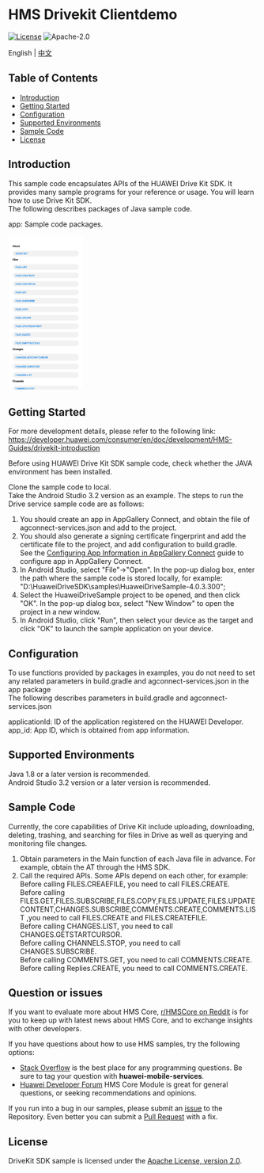 # HMS Drivekit Clientdemo

[![License](https://img.shields.io/badge/Docs-hmsguides-brightgreen)](https://developer.huawei.com/consumer/cn/doc/development/HMS-Guides/drivekit-introduction)  ![Apache-2.0](https://img.shields.io/badge/license-Apache-blue)

English | [中文](https://github.com/HMS-Core/hms-drive-clientdemo/blob/master/README_ZH.md)

## Table of Contents

 * [Introduction](#introduction)
 * [Getting Started](#getting-started)
 * [Configuration](#configuration )
 * [Supported Environments](#supported-environments)
 * [Sample Code](#sample-code)
 * [License](#license)


## Introduction   
 This sample code encapsulates APIs of the HUAWEI Drive Kit SDK. It provides many sample programs for your reference or usage. You will learn how to use Drive Kit SDK.   
 The following describes packages of Java sample code.   
 
 app:   Sample code packages.   
 
 <img src="driveDemo.jpg" width = 30% height = 30%>

## Getting Started    
 For more development details, please refer to the following link:   
 https://developer.huawei.com/consumer/en/doc/development/HMS-Guides/drivekit-introduction   

 Before using HUAWEI Drive Kit SDK sample code, check whether the JAVA environment has been installed.    
 
 Clone the sample code to local.    
 Take the Android Studio 3.2 version as an example. The steps to run the Drive service sample code are as follows:    
 1. You should create an app in AppGallery Connect, and obtain the file of agconnect-services.json and add to the project.   
 2. You should also generate a signing certificate fingerprint and add the certificate file to the project, and add configuration to build.gradle.   
 See the [Configuring App Information in AppGallery Connect](https://developer.huawei.com/consumer/en/doc/development/HMS-Guides/drivekit-devpreparations) guide to configure app in AppGallery Connect.   
 3. In Android Studio, select "File"->"Open". In the pop-up dialog box, enter the path where the sample code is stored locally, for example: "D:\HuaweiDriveSDK\samples\HuaweiDriveSample-4.0.3.300";
 4. Select the HuaweiDriveSample project to be opened, and then click "OK". In the pop-up dialog box, select "New Window" to open the project in a new window.  
 5. In Android Studio, click "Run", then select your device as the target and click "OK" to launch the sample application on your device.  
 
## Configuration
 To use functions provided by packages in examples, you do not need to set any related parameters in build.gradle and agconnect-services.json in the app package   
 The following describes parameters in build.gradle and agconnect-services.json   
 
 applicationId: ID of the application registered on the HUAWEI Developer.   
 app_id: App ID, which is obtained from app information.
 
## Supported Environments   
 Java 1.8 or a later version is recommended.  
 Android Studio 3.2 version or a later version is recommended.   
 
## Sample Code  
 
 Currently, the core capabilities of Drive Kit include uploading, downloading, deleting, trashing, and searching for files in Drive as well as querying and monitoring file changes. 
 1. Obtain parameters in the Main function of each Java file in advance. For example, obtain the AT through the HMS SDK.   
 2. Call the required APIs. Some APIs depend on each other, for example:    
    Before calling FILES.CREAEFILE, you need to call FILES.CREATE.    
    Before calling  FILES.GET,FILES.SUBSCRIBE,FILES.COPY,FILES.UPDATE,FILES.UPDATECONTENT,CHANGES.SUBSCRIBE,COMMENTS.CREATE,COMMENTS.LIST ,you need to call FILES.CREATE and FILES.CREATEFILE.    
    Before calling CHANGES.LIST, you need to call CHANGES.GETSTARTCURSOR.    
    Before calling CHANNELS.STOP, you need to call CHANGES.SUBSCRIBE.    
    Before calling COMMENTS.GET, you need to call COMMENTS.CREATE.    
    Before calling Replies.CREATE, you need to call COMMENTS.CREATE.    

## Question or issues
If you want to evaluate more about HMS Core,
[r/HMSCore on Reddit](https://www.reddit.com/r/HMSCore/) is for you to keep up with latest news about HMS Core, and to exchange insights with other developers.

If you have questions about how to use HMS samples, try the following options:
- [Stack Overflow](https://stackoverflow.com/questions/tagged/huawei-mobile-services) is the best place for any programming questions. Be sure to tag your question with 
**huawei-mobile-services**.
- [Huawei Developer Forum](https://forums.developer.huawei.com/forumPortal/en/home?fid=0101187876626530001) HMS Core Module is great for general questions, or seeking recommendations and opinions.

If you run into a bug in our samples, please submit an [issue](https://github.com/HMS-Core/hms-drive-clientdemo/issues) to the Repository. Even better you can submit a [Pull Request](https://github.com/HMS-Core/hms-drive-clientdemo/pulls) with a fix.

## License
 DriveKit SDK sample is licensed under the [Apache License, version 2.0](http://www.apache.org/licenses/LICENSE-2.0).  
